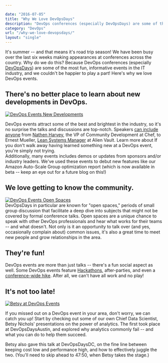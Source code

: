 ```yaml
---

date: "2016-07-05"
title: "Why We Love DevOpsDays"
description: "DevOps conferences (especially DevOpsDays) are some of the most fun, informative events in the IT industry, and we couldn’t be happier to play a part!"
category: "DevOps"
url: "/why-we-love-devopsdays/"
layout: "single"
---
```



It's summer -- and that means it's road trip season! We have been busy over the last six weeks making appearances at conferences across the country. Why do we do this? Because DevOps conferences (especially [DevOpsDays](https://www.devopsdays.org/)) are some of the most fun, informative events in the IT industry, and we couldn't be happier to play a part! Here's why we love DevOps events.

There's no better place to learn about new developments in DevOps.
------------------------------------------------------------------

[![DevOps Events New Developments](https://www.metricly.comhttps://s3-us-west-2.amazonaws.com/com-netuitive-app-usw2-public/wp-content/uploads/2016/07/2016-06-25-11.14.24-1024x768.jpg)](https://www.metricly.comhttps://s3-us-west-2.amazonaws.com/com-netuitive-app-usw2-public/wp-content/uploads/2016/07/2016-06-25-11.14.24.jpg)

DevOps events attract some of the best and brightest in the industry, so it's no surprise the talks and discussions are top-notch. Speakers [can include anyone](http://devopsdaysdc2016.busyconf.com/schedule/full/) from [Nathen Harvey](https://twitter.com/nathenharvey), the VP of Community Development at Chef, to Ernest Mueller, [Lean Systems Manager](https://twitter.com/ernestmueller) at Alien Vault. Learn more about If you don't walk away having learned something new at a DevOps event, you're simply not trying.\
Additionally, many events includes demos or updates from sponsors and/or industry leaders. We've used these events to debut new features like our Amazon Auto-Scale Group optimization report (which is now available in beta -- keep an eye out for a future blog on this!)

We love getting to know the community.
--------------------------------------

[![DevOps Events Open Spaces](https://www.metricly.comhttps://s3-us-west-2.amazonaws.com/com-netuitive-app-usw2-public/wp-content/uploads/2016/07/openspaces.jpg)](https://www.metricly.comhttps://s3-us-west-2.amazonaws.com/com-netuitive-app-usw2-public/wp-content/uploads/2016/07/openspaces.jpg)\
DevOpsDays in particular are known for "open spaces," periods of small group discussion that facilitate a deep dive into subjects that might not be covered by formal conference talks. Open spaces are a unique chance to speak with other DevOps professionals and hear what works for their teams -- and what doesn't. Not only is it an opportunity to talk over (and yes, occasionally complain about) common issues, it's also a great time to meet new people and grow relationships in the area.

They're fun!
------------

DevOps events are more than just talks -- there's a fun social aspect as well. Some DevOps events feature [Hackathons](http://www.devopsdaysaustin.com/#hackathon), after-parties, and even a [conference-wide hike](http://monitorama.com/#schedule).  After all, we can't have all work and no play!

It's not too late!
------------------

[![Betsy at DevOps Events](https://www.metricly.comhttps://s3-us-west-2.amazonaws.com/com-netuitive-app-usw2-public/wp-content/uploads/2016/07/BetsyAtDevOpsDays-1024x768.jpg)](https://www.metricly.comhttps://s3-us-west-2.amazonaws.com/com-netuitive-app-usw2-public/wp-content/uploads/2016/07/BetsyAtDevOpsDays.jpg)

If you missed out on a DevOps event in your area, don't worry, we can catch you up! Start by checking out some of our own Chief Data Scientist, Betsy Nichols' presentations on the power of analytics. The first took place at DevOpsDaysAustin, and explored why analytics commonly fail -- and what you can do to help them succeed.

Betsy also gave this talk at DevOpsDaysDC, on the fine line between keeping cost low and performance high, and how to effectively juggle the two. (You'll need to skip ahead to 47:50, when Betsy takes the stage.)
